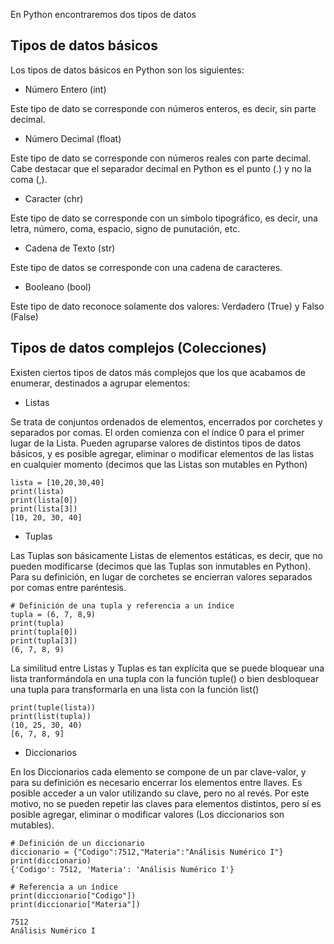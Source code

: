 En Python encontraremos dos tipos de datos

## Tipos de datos básicos
Los tipos de datos básicos en Python son los siguientes:

* Número Entero (int)

Este tipo de dato se corresponde con números enteros, es decir, sin parte decimal.

* Número Decimal (float)

Este tipo de dato se corresponde con números reales con parte decimal. Cabe destacar que el separador decimal en Python es el punto (.) y no la coma (,).

* Caracter (chr)

Este tipo de dato se corresponde con un símbolo tipográfico, es decir, una letra, número, coma, espacio, signo de punutación, etc.

* Cadena de Texto (str)

Este tipo de datos se corresponde con una cadena de caracteres.

* Booleano (bool)

Este tipo de dato reconoce solamente dos valores: Verdadero (True) y Falso (False)


## Tipos de datos complejos (Colecciones)

Existen ciertos tipos de datos más complejos que los que acabamos de enumerar, destinados a agrupar elementos:

* Listas

Se trata de conjuntos ordenados de elementos, encerrados por corchetes y separados por comas. El orden comienza con el índice 0 para el primer lugar de la Lista. Pueden agruparse valores de distintos tipos de datos básicos, y es posible agregar, eliminar o modificar elementos de las listas en cualquier momento (decimos que las Listas son mutables en Python)


    lista = [10,20,30,40]
    print(lista)
    print(lista[0])
    print(lista[3])
    [10, 20, 30, 40]

    


* Tuplas

Las Tuplas son básicamente Listas de elementos estáticas, es decir, que no pueden modificarse (decimos que las Tuplas son inmutables en Python). Para su definición, en lugar de corchetes se encierran valores separados por comas entre paréntesis.


    # Definición de una tupla y referencia a un índice
    tupla = (6, 7, 8,9)
    print(tupla)
    print(tupla[0])
    print(tupla[3])
    (6, 7, 8, 9)

 

La similitud entre Listas y Tuplas es tan explícita que se puede bloquear una lista tranformándola en una tupla con la función tuple() o bien desbloquear una tupla para transformarla en una lista con la función list()

    print(tuple(lista))
    print(list(tupla))
    (10, 25, 30, 40)
    [6, 7, 8, 9]

* Diccionarios

En los Diccionarios cada elemento se compone de un par clave-valor, y para su definición es necesario encerrar los elementos entre llaves. Es posible acceder a un valor utilizando su clave, pero no al revés. Por este motivo, no se pueden repetir las claves para elementos distintos, pero sí es posible agregar, eliminar o modificar valores (Los diccionarios son mutables).


    # Definición de un diccionario
    diccionario = {"Codigo":7512,"Materia":"Análisis Numérico I"}
    print(diccionario)
    {'Codigo': 7512, 'Materia': 'Análisis Numérico I'}

    # Referencia a un índice
    print(diccionario["Codigo"])
    print(diccionario["Materia"])
    
    7512
    Análisis Numérico I
